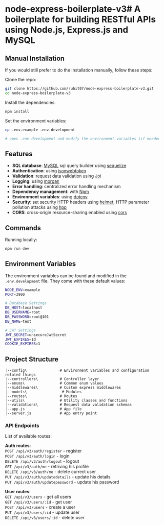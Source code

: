 # node-express-boilerplate-v3# A boilerplate for building RESTful APIs using Node.js, Express.js and MySQL

## Manual Installation

If you would still prefer to do the installation manually, follow these steps:

Clone the repo:

```bash
git clone https://github.com/ruhit07/node-express-boilerplate-v3.git
cd node-express-boilerplate-v3
```

Install the dependencies:

```bash
npm install
```

Set the environment variables:

```bash
cp .env.example .env.development

# open .env.development and modify the environment variables (if needed)
```
## Features

- **SQL database**: [MySQL](https://www.MySQL.org/) sql query builder using [sequelize](https://sequelize.org/)
- **Authentication**: using [jsonwebtoken](https://jwt.io)
- **Validation**: request data validation using [Joi](https://github.com/hapijs/joi)
- **Logging**: using [morgan](https://github.com/expressjs/morgan)
- **Error handling**: centralized error handling mechanism
- **Dependency management**: with [Npm](https://docs.npmjs.com)
- **Environment variables**: using [dotenv](https://github.com/motdotla/dotenv)
- **Security**: set security HTTP headers using [helmet](https://helmetjs.github.io), HTTP parameter pollution attacks using [hpp](https://github.com/analog-nico/hpp)
- **CORS**: cross-origin resource-sharing enabled using [cors](https://github.com/expressjs/cors)

## Commands

Running locally:

```bash
npm run dev
```

## Environment Variables

The environment variables can be found and modified in the `.env.development` file. They come with these default values:

```bash
NODE_ENV=example
PORT=3900

# Database Settings
DB_HOST=localhost
DB_USERNAME=root
DB_PASSWORD=root@101
DB_NAME=test

# JWT Settings
JWT_SECRET=unsecureJwtSecret
JWT_EXPIRES=1d
COOKIE_EXPIRES=1
```

## Project Structure
```
|--config\               # Environment variables and configuration related things
|--controllers\          # Controller layer
|--enums\                # Common enum values
|--middlewares\          # Custom express middlewares
|--models\                # Modules
|--routes\               # Routes
|--utils\                # Utility classes and functions
|--validations\          # Request data validation schemas
|--app.js                # App file
|--server.js             # App entry point
```

### API Endpoints

List of available routes:

**Auth routes**:\
`POST /api/v3/auth/register` - register\
`POST /api/v3/auth/login` - login\
`DELETE /api/v3/auth/logout` - logout\
`GET /api/v3/auth/me` - retriving his profile\
`DELETE /api/v3/auth/me` - delete currect user\
`PUT /api/v3/auth/updatedetails` - update his details\
`PUT /api/v3/auth/updatepassword` - update his password

**User routes**:\
`GET /api/v3/users` - get all users\
`GET /api/v3/users/:id` - get user\
`POST /api/v3/users` - create a user\
`PUT /api/v3/users/:id` - update user\
`DELETE /api/v3/users/:id` - delete user
